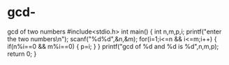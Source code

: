# gcd-
gcd of two numbers
#include<stdio.h>
int main()
{
int n,m,p,i;
printf("enter the two numbers\n");
scanf("%d%d",&n,&m);
for(i=1;i<=n && i<=m;i++)
{
if(n%i==0 && m%i==0)
{
p=i;
}
}
printf("gcd of %d and %d is %d",n,m,p);
return 0;
}
